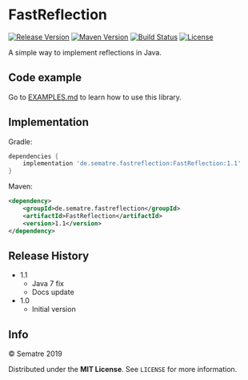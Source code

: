 # FastReflection
[![Release Version][release-image]][release-url]
[![Maven Version][maven-image]][maven-url]
[![Build Status][travis-image]][travis-url]
[![License][license-image]][license-url]


A simple way to implement reflections in Java.

## Code example

Go to [EXAMPLES.md](https://github.com/Sematre/FastReflection/blob/master/EXAMPLES.md) to learn how to use this library.

## Implementation
Gradle:
```gradle
dependencies {
	implementation 'de.sematre.fastreflection:FastReflection:1.1'
}
```

Maven:
```xml
<dependency>
	<groupId>de.sematre.fastreflection</groupId>
	<artifactId>FastReflection</artifactId>
	<version>1.1</version>
</dependency>
```

## Release History
* 1.1
	* Java 7 fix
	* Docs update
* 1.0
    * Initial version

## Info
© Sematre 2019

Distributed under the **MIT License**. See ``LICENSE`` for more information.

[release-image]: https://img.shields.io/github/release/Sematre/FastReflection.svg?style=flat-square
[release-url]: https://github.com/Sematre/FastReflection/releases/latest

[maven-image]: https://img.shields.io/maven-central/v/de.sematre.fastreflection/FastReflection.svg?style=flat-square
[maven-url]: https://search.maven.org/artifact/de.sematre.fastreflection/FastReflection/

[travis-image]: https://img.shields.io/travis/com/Sematre/FastReflection.svg?style=flat-square
[travis-url]: https://travis-ci.com/Sematre/FastReflection

[license-image]: https://img.shields.io/github/license/Sematre/FastReflection.svg?style=flat-square
[license-url]: https://github.com/Sematre/FastReflection/blob/master/LICENSE